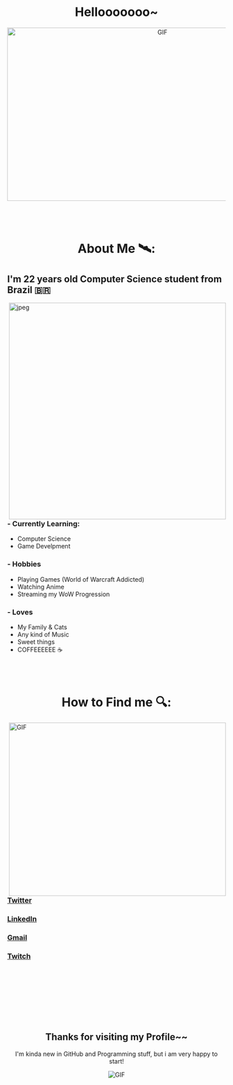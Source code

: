<h1 align="center">Hellooooooo~</h1>
<div align="center">
  <img height="400" width="700" alt="GIF" align="center" src="https://www.icegif.com/wp-content/uploads/2022/07/icegif-745.gif">
</div>

<br>
<br>
<br>

<h1 align="center">About Me 🛰️:</h1>

<h2>I'm 22 years old Computer Science student from Brazil 🇧🇷</h2>

<img hight="400" width="500" alt="jpeg" align="right" src="https://imageproxy.ifunny.co/crop:x-20,resize:640x,quality:90x75/images/460cc6b844b746259b823b17f20cb7cfbbfe1e4d6665ffdd7bb348f0ac76fe7c_1.jpg">

### - Currently Learning:
- Computer Science 
- Game Develpment

### - Hobbies
- Playing Games (World of Warcraft Addicted)
- Watching Anime
- Streaming my WoW Progression

### - Loves
- My Family & Cats
- Any kind of Music
- Sweet things
- COFFEEEEEE ☕

<br>
<br>
<h1 align="center">How to Find me 🔍:</h1>
<img height="400" width="500" alt="GIF" align="right" src="https://i.kym-cdn.com/photos/images/newsfeed/000/730/678/bee.gif">
<br>
<br>

### <a href="https://twitter.com/Oyhera" target="_blank">Twitter</a>
### <a href="https://www.linkedin.com/in/daniel-do-valle-217483234" target="blank">LinkedIn</a>
### <a href="mailto:danieldovalle10@gmail.com" target="_blank">Gmail</a>
### <a href="https://twitch.tv/yheratv" target="_blank">Twitch</a>

<br>
<br>
<br>
<br>
<br>
<br>
<br>

<div align="center">
  <h2>Thanks for visiting my Profile~~</h2>
  <p >I'm kinda new in GitHub and Programming stuff, but i am very happy to start!</p>
  <img alt="GIF" src="https://thumbs.gfycat.com/GiddyFavorableEgg-size_restricted.gif">
 </div>
